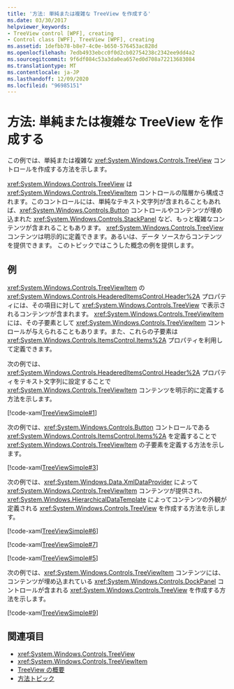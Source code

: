 ```yaml
---
title: '方法: 単純または複雑な TreeView を作成する'
ms.date: 03/30/2017
helpviewer_keywords:
- TreeView control [WPF], creating
- Control class [WPF], TreeView [WPF], creating
ms.assetid: 1defbb78-b8e7-4c0e-b650-576453ac828d
ms.openlocfilehash: 7edb4933ebcc0f0d2cb02754238c2342ee9dd4a2
ms.sourcegitcommit: 9f6df084c53a3da0ea657ed0d708a72213683084
ms.translationtype: MT
ms.contentlocale: ja-JP
ms.lasthandoff: 12/09/2020
ms.locfileid: "96985151"
---
```

# <a name="how-to-create-simple-or-complex-treeviews"></a>方法: 単純または複雑な TreeView を作成する
この例では、単純または複雑な <xref:System.Windows.Controls.TreeView> コントロールを作成する方法を示します。  
  
 <xref:System.Windows.Controls.TreeView> は <xref:System.Windows.Controls.TreeViewItem> コントロールの階層から構成されます。このコントロールには、単純なテキスト文字列が含まれることもあれば、<xref:System.Windows.Controls.Button> コントロールやコンテンツが埋め込まれた <xref:System.Windows.Controls.StackPanel> など、もっと複雑なコンテンツが含まれることもあります。 <xref:System.Windows.Controls.TreeView> コンテンツは明示的に定義できます。あるいは、データ ソースからコンテンツを提供できます。 このトピックではこうした概念の例を提供します。  
  
## <a name="example"></a>例  
 <xref:System.Windows.Controls.TreeViewItem> の <xref:System.Windows.Controls.HeaderedItemsControl.Header%2A> プロパティには、その項目に対して <xref:System.Windows.Controls.TreeView> で表示されるコンテンツが含まれます。 <xref:System.Windows.Controls.TreeViewItem> には、その子要素として <xref:System.Windows.Controls.TreeViewItem> コントロールが与えられることもあります。また、これらの子要素は <xref:System.Windows.Controls.ItemsControl.Items%2A> プロパティを利用して定義できます。  
  
 次の例では、<xref:System.Windows.Controls.HeaderedItemsControl.Header%2A> プロパティをテキスト文字列に設定することで <xref:System.Windows.Controls.TreeViewItem> コンテンツを明示的に定義する方法を示します。  
  
 [!code-xaml[TreeViewSimple#1](~/samples/snippets/csharp/VS_Snippets_Wpf/TreeViewSimple/CS/Window1.xaml#1)]  
  
 次の例では、<xref:System.Windows.Controls.Button> コントロールである <xref:System.Windows.Controls.ItemsControl.Items%2A> を定義することで <xref:System.Windows.Controls.TreeViewItem> の子要素を定義する方法を示します。  
  
 [!code-xaml[TreeViewSimple#3](~/samples/snippets/csharp/VS_Snippets_Wpf/TreeViewSimple/CS/Window1.xaml#3)]  
  
 次の例では、<xref:System.Windows.Data.XmlDataProvider> によって <xref:System.Windows.Controls.TreeViewItem> コンテンツが提供され、<xref:System.Windows.HierarchicalDataTemplate> によってコンテンツの外観が定義される <xref:System.Windows.Controls.TreeView> を作成する方法を示します。  
  
 [!code-xaml[TreeViewSimple#6](~/samples/snippets/csharp/VS_Snippets_Wpf/TreeViewSimple/CS/Window1.xaml#6)]  
  
 [!code-xaml[TreeViewSimple#7](~/samples/snippets/csharp/VS_Snippets_Wpf/TreeViewSimple/CS/Window1.xaml#7)]  
  
 [!code-xaml[TreeViewSimple#5](~/samples/snippets/csharp/VS_Snippets_Wpf/TreeViewSimple/CS/Window1.xaml#5)]  
  
 次の例では、<xref:System.Windows.Controls.TreeViewItem> コンテンツには、コンテンツが埋め込まれている <xref:System.Windows.Controls.DockPanel> コントロールが含まれる <xref:System.Windows.Controls.TreeView> を作成する方法を示します。  
  
 [!code-xaml[TreeViewSimple#9](~/samples/snippets/csharp/VS_Snippets_Wpf/TreeViewSimple/CS/Window1.xaml#9)]  
  
## <a name="see-also"></a>関連項目

- <xref:System.Windows.Controls.TreeView>
- <xref:System.Windows.Controls.TreeViewItem>
- [TreeView の概要](treeview-overview.md)
- [方法トピック](treeview-how-to-topics.md)
